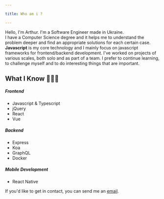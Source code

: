 ```yaml
---

title: Who am i ?

---
```


Hello, I'm Arthur. I'm a Software Engineer made in Ukraine.
<br> I have a Computer Science degree and it helps me to understand the problem deeper and find an appropriate solutions for each certain case.
**Javascript** is my core technology and I mainly focus on javascript frameworks for frontend/backend development.
I've worked on projects of various scales, both solo and as part of a team.
I prefer to continue learning, to challenge myself and to do interesting things that are important.



## What I Know 👨🏻‍💻

<div class="skills">

##### Frontend
* Javascript & Typescript
* jQuery
* React
* Vue


##### Backend
* Express
* Koa
* GraphQL
* Docker


##### Mobile Development
* React Native

</div>



If you'd like to get in contact, you can send me an <a class='mail' href="mailto:arthur.nesterenko.dev@gmail.com">email</a>.


